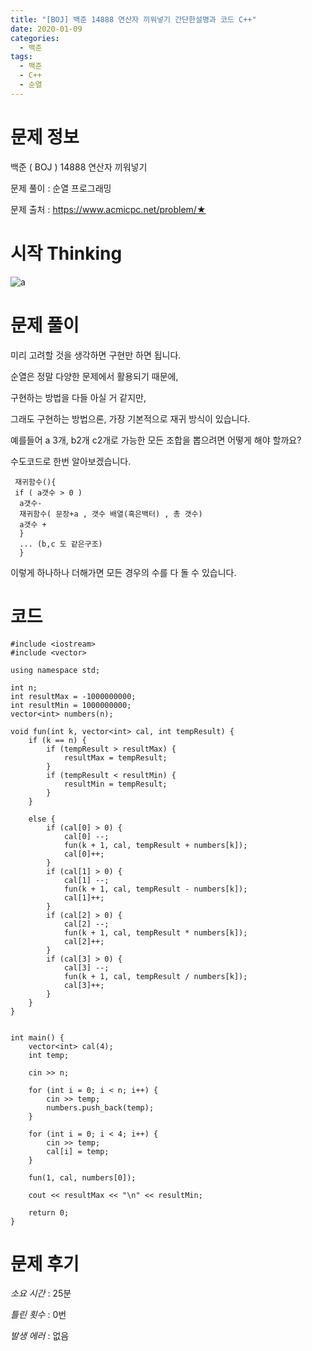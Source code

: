 ```yaml
---
title: "[BOJ] 백준 14888 연산자 끼워넣기 간단한설명과 코드 C++"
date: 2020-01-09
categories: 
  - 백준
tags: 
  - 백준
  - C++
  - 순열
---
```

# 문제 정보
백준 ( BOJ ) 14888 연산자 끼워넣기

문제 풀이 : 순열 프로그래밍

문제 출처 : https://www.acmicpc.net/problem/★


# 시작 Thinking
![a](https://user-images.githubusercontent.com/36880919/72077152-1b751880-333a-11ea-96ad-3e90f43fe64c.jpg)


# 문제 풀이

 미리 고려할 것을 생각하면 구현만 하면 됩니다. 
 
 순열은 정말 다양한 문제에서 활용되기 때문에, 
 
 구현하는 방법을 다들 아실 거 같지만, 
 
 그래도 구현하는 방법으론, 가장 기본적으로 재귀 방식이 있습니다.
 
 예를들어 a 3개, b2개 c2개로 가능한 모든 조합을 뽑으려면 어떻게 해야 할까요?
 
 수도코드로 한번 알아보겠습니다.
 
```
 재귀함수(){
 if ( a갯수 > 0 )
  a갯수-
  재귀함수( 문장+a , 갯수 배열(혹은백터) , 총 갯수) 
  a갯수 +
  }
  ... (b,c 도 같은구조)
  }
```
이렇게 하나하나 더해가면 모든 경우의 수를 다 돌 수 있습니다. 


# 코드 
```
#include <iostream>
#include <vector>

using namespace std;

int n;
int resultMax = -1000000000;
int resultMin = 1000000000;
vector<int> numbers(n);

void fun(int k, vector<int> cal, int tempResult) {
	if (k == n) {
		if (tempResult > resultMax) {
			resultMax = tempResult;
		}
		if (tempResult < resultMin) {
			resultMin = tempResult;
		}
	}

	else {
		if (cal[0] > 0) {
			cal[0] --;
			fun(k + 1, cal, tempResult + numbers[k]);
			cal[0]++;
		}
		if (cal[1] > 0) {
			cal[1] --;
			fun(k + 1, cal, tempResult - numbers[k]);
			cal[1]++;
		}
		if (cal[2] > 0) {
			cal[2] --;
			fun(k + 1, cal, tempResult * numbers[k]);
			cal[2]++;
		}
		if (cal[3] > 0) {
			cal[3] --;
			fun(k + 1, cal, tempResult / numbers[k]);
			cal[3]++;
		}
	}
}


int main() {
	vector<int> cal(4);
	int temp;
	
	cin >> n;

	for (int i = 0; i < n; i++) {
		cin >> temp;
		numbers.push_back(temp);
	}

	for (int i = 0; i < 4; i++) {
		cin >> temp;
		cal[i] = temp;
	}

	fun(1, cal, numbers[0]);
	
	cout << resultMax << "\n" << resultMin;
  
	return 0;
}
```


# 문제 후기 
 *소요 시간* : 25분
 
 *틀린 횟수* : 0번
 
 *발생 에러* : 없음
